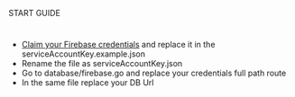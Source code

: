 START GUIDE
#
- [Claim your Firebase credentials](https://console.firebase.google.com/u/0/project/gotest-42c91/settings/serviceaccounts/adminsdk?hl=es) and replace it in the serviceAccountKey.example.json
- Rename the file as serviceAccountKey.json
- Go to database/firebase.go and replace your credentials full path route
-  In the same file replace your DB Url